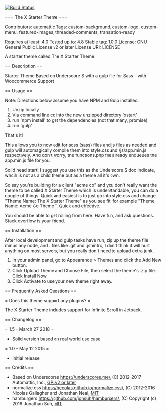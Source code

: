 [![Build Status](https://travis-ci.org/Automattic/_s.svg?branch=master)](https://travis-ci.org/Automattic/_s)

=== The X Starter Theme ===

Contributors: automattic
Tags: custom-background, custom-logo, custom-menu, featured-images, threaded-comments, translation-ready

Requires at least: 4.0
Tested up to: 4.8
Stable tag: 1.0.0
License: GNU General Public License v2 or later
License URI: LICENSE

A starter theme called The X Starter Theme.

== Description ==

Starter Theme Based on Underscore S with a gulp file for Sass - with Woocommerce Support

== Usage ==

Note: Directions below assume you have NPM and Gulp installed. 

1. Unzip locally 
2. Via command line cd into the new unzipped directory 'xstart'
3. run 'npm install' to get the dependencies (not that many, promise)
4. run 'gulp'

That's it!

This allows you to now edit for scss (sass) files and js files as needed and gulp will automagically
compile them into style.css and /js/app.min.js respectively. And don't worry, the functions.php file
already enqueues the app.min.js file for you.

Solid head start! I suggest you use this as the Underscore S doc indicate, whcih is not as a child theme but
as a theme all it's own. 

So say you're building for a client "acme co" and you don't really want the theme to be called X Starter Theme which
is understandable, you can do a couple of things. Quick and easiest is to just go into style.css and 
change "Theme Name: The X Starter Theme" as you see fit, for example "Theme Name: Acme Co Theme ". Quick and effective.

You should be able to get rolling from here. Have fun, and ask questions. Stack overflow is your friend. 


== Installation ==

After local development and gulp tasks have run, zip up the theme file minus any node,  and . files 
like .git and .jshintrc, I don't think it will hurt anything on most servers, but you really don't need
to upload extra junk. 

1. In your admin panel, go to Appearance > Themes and click the Add New button.
2. Click Upload Theme and Choose File, then select the theme's .zip file. Click Install Now.
3. Click Activate to use your new theme right away.

== Frequently Asked Questions ==

= Does this theme support any plugins? =

The X Starter Theme includes support for Infinite Scroll in Jetpack.

== Changelog ==

= 1.5 - March 27 2018 =
* Solid version based on real world use case

= 1.0 - May 12 2015 =
* Initial release

== Credits ==

* Based on Underscores https://underscores.me/, (C) 2012-2017 Automattic, Inc., [GPLv2 or later](https://www.gnu.org/licenses/gpl-2.0.html)
* normalize.css https://necolas.github.io/normalize.css/, (C) 2012-2016 Nicolas Gallagher and Jonathan Neal, [MIT](https://opensource.org/licenses/MIT)
* hamburgers https://github.com/jonsuh/hamburgers/, (C) Copyright (c) 2016 Jonathan Suh, [MIT](https://opensource.org/licenses/MIT)
